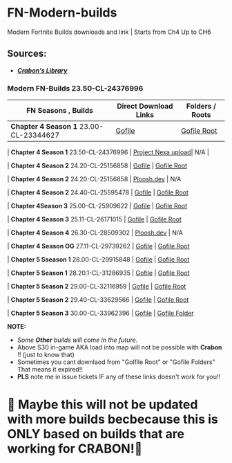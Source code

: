 # FN-Modern-builds
Modern Fortnite Builds downloads  and link | Starts from Ch4 Up to CH6


## Sources:
- [***Crabon's Library***](https://builds.cbn.lol/builds)


### Modern FN-Builds 23.50-CL-24376996

| FN Seasons , Builds | Direct Download Links | Folders / Roots | 
|-------|---------------|---------------|
| **Chapter 4 Season 1** 23.00-CL-23344627 | [Gofile](https://cold-na-phx-4.gofile.io/download/web/485d3737-abc6-451e-b689-03c58f31ca0c/23.00-CL-23344627.7z) | [Gofile Root](https://gofile.io/d/cw0eee)

| **Chapter 4 Season 1** 23.50-CL-24376996 | [Project Nexa upload](https://titanac.xyz/23.50.rar)| N/A |

| **Chapter 4 Season 2** 24.20-CL-25156858 | [Gofile](https://store10.gofile.io/download/web/0390fe8d-f51c-4e5e-9699-05b3319d8562/24.20-CL-25156858.zip) | [Gofile Root](https://gofile.io/d/cw0eee)

| **Chapter 4 Season 2** 24.20-CL-25156858 | [Ploosh.dev](https://r2.ploosh.dev/24.20.zip) | N/A

| **Chapter 4 Season 2** 24.40-CL-25595478 | [Gofile](https://store4.gofile.io/download/web/1944b17a-2576-434b-aa93-72fc7a19c4b5/24.40-CL-25595478.zip) | [Gofile Root](https://gofile.io/d/cw0eee)

| **Chapter 4Season 3** 25.00-CL-25909622 | [Gofile](https://cold-na-phx-2.gofile.io/download/web/6434f446-de00-4f9c-85e1-288b4e15225c/25.00-CL-25909622.7z) | [Gofile Root](https://gofile.io/d/cw0eee)

| **Chapter 4 Season 3** 25.11-CL-26171015 | [Gofile](https://cold-na-phx-3.gofile.io/download/web/1734f047-2ef8-45cc-9d18-23c1ff61fff6/25.11-CL-26171015.7z) | [Gofile Root](https://gofile.io/d/cw0eee)

| **Chapter 4 Season 4** 26.30-CL-28509302 | [Ploosh.dev](https://r2.ploosh.dev/26.30.zip) | N/A

| **Chapter 4 Season OG** 27.11-CL-29739262 | [Gofile](https://cold-na-phx-7.gofile.io/download/web/eae4286d-7be6-4ec7-a4b4-34a87bd26826/27.11-CL-29739262.7z) | [Gofile Root](https://gofile.io/d/cw0eee)

| **Chapter 5 Sseason 1** 28.00-CL-29915848 | [Gofile](https://cold-na-phx-6.gofile.io/download/web/1ce4f320-32b8-4b40-8b42-911e73784542/Chapter%205%20Season%201%20(v28.00)%20UE%20NA.7z) | [Gofile Root](https://gofile.io/d/cw0eee)

| **Chapter 5 Season 1** 28.20.1-CL-31286935 | [Gofile](https://cold4.gofile.io/download/web/3b372482-5a4d-4102-a153-c4e29faa5626/c5s1.zip) | [Gofile Root](https://gofile.io/d/cw0eee)

| **Chapter 5 Season 2** 29.00-CL-32116959 | [Gofile](https://cold7.gofile.io/download/web/4f6fd32e-9eff-4c66-9b2d-02f1273fdf78/29.00-CL-32116959.7z) | [Gofile Root](https://gofile.io/d/cw0eee)

| **Chapter 5 Season 2** 29.40-CL-33629566 | [Gofile](https://cold-na-phx-6.gofile.io/download/web/b67f15dd-b1f9-40c0-881c-791122d697ff/29.40-CL-33629566.7z) | [Gofile Root](https://gofile.io/d/cw0eee)

| **Chapter 5 Season 3** 30.00-CL-33962396 | [Gofile](https://store1.gofile.io/download/web/ffa037a2-b070-4941-875b-6158b5b131fa/%2B%2BFortnite%2BRelease-30.00-CL-33962396.rar) | [Gofile Folder](https://gofile.io/d/ZjRYts)



**NOTE:**
- *Some **Other** builds will come in the future.*
- Above S30  in-game AKA load into map will not be possible with **Crabon** !! (just to know that)
- Sometimes you cant downlaod from "Golfile Root" or "Gofile Folders" That means it expired!!
- **PLS** note me in issue tickets IF any of these links doesn't work for you!!

# 🚧 Maybe this will not be updated with more builds becbecause this is ONLY based on builds that are working for CRABON!🚧
